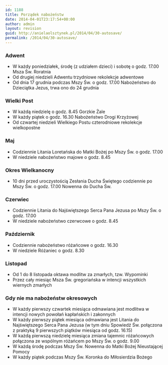 ```yaml
---
id: 1188
title: Porządek nabożeństw
date: 2014-04-01T23:17:54+00:00
author: admin
layout: revision
guid: http://anielaolsztynek.pl/2014/04/30-autosave/
permalink: /2014/04/30-autosave/
---
```

### Adwent

  * W każdy poniedziałek, środę (z udziałem dzieci) i sobotę o godz. 17.00 Msza Św. Roratnia
  * Od drugiej niedzieli Adwentu trzydniowe rekolekcje adwentowe
  * Od dnia 17 grudnia podczas Mszy Św. o godz. 17.00 Nabożeństwo do Dzieciątka Jezus, trwa ono do 24 grudnia

### Wielki Post

  * W każdą niedzielę o godz. 8.45 Gorzkie Żale
  * W każdy piątek o godz. 16.30 Nabożeństwo Drogi Krzyżowej
  * Od czwartej niedzieli Wielkiego Postu czterodniowe rekolekcje wielkopostne

### Maj

  * Codziennie Litania Loretańska do Matki Bożej po Mszy Św. o godz. 17.00
  * W niedziele nabożeństwo majowe o godz. 8.45

### Okres Wielkanocny

  * 10 dni przed uroczystością Zesłania Ducha Świętego codziennie po Mszy Św. o godz. 17.00 Nowenna do Ducha Św.

### Czerwiec

  * Codziennie Litania do Najświętszego Serca Pana Jezusa po Mszy Św. o godz. 17.00
  * W niedziele nabożeństwo czerwcowe o godz. 8.45

### Październik

  * Codziennie nabożeństwo różańcowe o godz. 16.30
  * W niedziele Różaniec o godz. 8.30

### Listopad

  * Od 1 do 8 listopada oktawa modlitw za zmarłych, tzw. Wypominki
  * Przez cały miesiąc Msza Św. gregoriańska w intencji wszystkich wiernych zmarłych

### Gdy nie ma nabożeństw okresowych

  * W każdy pierwszy czwartek miesiąca odmawiana jest modlitwa w intencji nowych powołań kapłańskich i zakonnych
  * W każdy pierwszy piątek miesiąca odmawiana jest Litania do Najświętszego Serca Pana Jezusa (w tym dniu Spowiedź Św. połączona z praktyką 9 pierwszych piątków miesiąca od godz. 16.15)
  * W każdą pierwszą niedzielę miesiąca zmiana tajemnic różańcowych połączona ze wspólnym różańcem po Mszy Św. o godz. 9.00
  * W każdą środę podczas Mszy Św. Nowenna do Matki Bożej Nieustającej Pomocy
  * W każdy piątek podczas Mszy Św. Koronka do Miłosierdzia Bożego